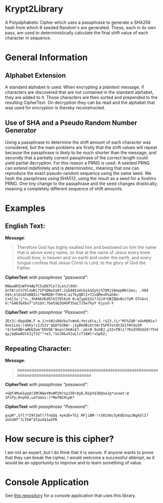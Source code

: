 # Krypt2Library
A Polyalphabetic Cipher which uses a passphrase to generate a SHA256 hash from which 8 seeded Random's are generated. These, each in its own pass, are used to deterministically calculate the final shift value of each character in sequence.

# General Information

## Alphabet Extension

A standard alphabet is used. When encrypting a plaintext message, if characters are discovered that are not contained in the standard alphabet, they are added to it. Those characters are then sorted and prepended to the resulting CipherText. On decryption they can be read and the alphabet that was used for encryption is thereby reconstructed.

## Use of SHA and a Pseudo Random Number Generator

Using a passphrase to determine the shift amount of each character was considered, but the main problems are firstly that the shift values will repeat because the passphrase is likely to be much shorter than the message, and secondly that a partially correct passphrase of the correct length could yield partial decryption. For this reason a PRNG is used. A seeded PRNG can extend indefinitely and is deterministinc, meaning that one can reproduce the exact pseudo-random sequence using the same seed. We hash the passphrase using SHA512, using the result as a seed for a Xoshiro PRNG. One tiny change to the passphrase and the seed changes drastically, meaning a completely different sequence of shift amounts.

# Examples

## English Text:  

**Message**:  
>Therefore God has highly exalted him and bestowed on him the name that is above every name, so that at the name of Jesus every knee should bow, in heaven and on earth and under the earth, and every tongue confess that Jesus Christ is Lord, to the glory of God the Father.


**CipherText** *with passphrase "password"*:  
```
RN&w8RInWfV4#pTC5xD6TCe?JLo%J)9GV-GnTB!sC%7VlowNj7IF%DBa2a8T;2yb48IoUcbi&%UyGj%7QRjS0oppWb($eu; .X04 U$%;klUi&FeBBIx(*WdRD8rfVH+4:aiTkyQBlI+7JsQMevD%ah8x-Cx6j1u'j"n;,3h#AkUEdOlKI7Ql6iH H;q7ypG1G1?(GJ4*GBZQ@xBcCYpM GToGst U:*&A83&Xbu7"zh1$V;?baS$Q3Q4GP3SaLTJSw7hyY 6jysO-Y
```

**CipherText** *with passphrase "Password"*:  
```
ZEt3(:6bpUDW,F m.1)ntN1sR8Vko7cWn8;YmjvEta;J.!$Z3,(Lr"M7%IQR'xOxMUN1x?Hne1LUy:(4XKy!sIJ51V'Q&DfdJRA!-j1pR6OWibtYArZ%FR7otdtIG1f#tUo5R  !$)5ehQB+a#bbZwm"EHV8A'Wvpn(bG#x$7-:aGrW.9uhBJ,y32vTB)z!7KoIhN1UZd!YVoBX0gT!+&h9lX75'+W* qyj$@Gw8Ulk3jT32""+e3,!SoJD&vX2uLlcT3$Wl!vSpOZ;
```

## Repeating Character:  

**Message**:  
> aaaaaaaaaaaaaaaaaaaaaaaaaaaaaaaaaaaaaaaaaaaaaaaaaaaaaaaaaaaaaaaaaaaaaaaaaaaaaaaaaaaaaaaaaa


**CipherText** *with passphrase "password"*:  
```
+G@f4Mu&SypQ(IMCNQwYNv#P2H)%y15D!@yb,B1pV$3D@aaJg*usowt:@ 1PiPy;0+phU,ua7oUxs:)*MwfBCHcpK*
```

**CipherText** *with passphrase "Password"*:  
```
gxpM",S?l?*I9Y3mT)?fnGQ$ 4ykdO+TG1 MFjiBM-!rS01V0c5yK8EVopJNgkOlI?uUxU0f")LTkW"$TpuX$1w5PR
```


# How secure is this cipher?

I am not an expert, but I do think that it is secure. If anyone wants to prove that they can break the cipher, I would welcome a successful attempt, as it would be an opportunity to improve and to learn something of value.

# Console Application

See [this repository](https://github.com/Vennotius/KryptConsole) for a console application that uses this library.
